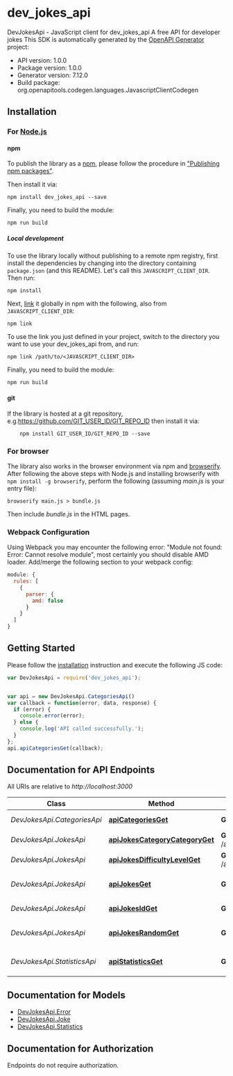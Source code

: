 # dev_jokes_api

DevJokesApi - JavaScript client for dev_jokes_api
A free API for developer jokes
This SDK is automatically generated by the [OpenAPI Generator](https://openapi-generator.tech) project:

- API version: 1.0.0
- Package version: 1.0.0
- Generator version: 7.12.0
- Build package: org.openapitools.codegen.languages.JavascriptClientCodegen

## Installation

### For [Node.js](https://nodejs.org/)

#### npm

To publish the library as a [npm](https://www.npmjs.com/), please follow the procedure in ["Publishing npm packages"](https://docs.npmjs.com/getting-started/publishing-npm-packages).

Then install it via:

```shell
npm install dev_jokes_api --save
```

Finally, you need to build the module:

```shell
npm run build
```

##### Local development

To use the library locally without publishing to a remote npm registry, first install the dependencies by changing into the directory containing `package.json` (and this README). Let's call this `JAVASCRIPT_CLIENT_DIR`. Then run:

```shell
npm install
```

Next, [link](https://docs.npmjs.com/cli/link) it globally in npm with the following, also from `JAVASCRIPT_CLIENT_DIR`:

```shell
npm link
```

To use the link you just defined in your project, switch to the directory you want to use your dev_jokes_api from, and run:

```shell
npm link /path/to/<JAVASCRIPT_CLIENT_DIR>
```

Finally, you need to build the module:

```shell
npm run build
```

#### git

If the library is hosted at a git repository, e.g.https://github.com/GIT_USER_ID/GIT_REPO_ID
then install it via:

```shell
    npm install GIT_USER_ID/GIT_REPO_ID --save
```

### For browser

The library also works in the browser environment via npm and [browserify](http://browserify.org/). After following
the above steps with Node.js and installing browserify with `npm install -g browserify`,
perform the following (assuming *main.js* is your entry file):

```shell
browserify main.js > bundle.js
```

Then include *bundle.js* in the HTML pages.

### Webpack Configuration

Using Webpack you may encounter the following error: "Module not found: Error:
Cannot resolve module", most certainly you should disable AMD loader. Add/merge
the following section to your webpack config:

```javascript
module: {
  rules: [
    {
      parser: {
        amd: false
      }
    }
  ]
}
```

## Getting Started

Please follow the [installation](#installation) instruction and execute the following JS code:

```javascript
var DevJokesApi = require('dev_jokes_api');


var api = new DevJokesApi.CategoriesApi()
var callback = function(error, data, response) {
  if (error) {
    console.error(error);
  } else {
    console.log('API called successfully.');
  }
};
api.apiCategoriesGet(callback);

```

## Documentation for API Endpoints

All URIs are relative to *http://localhost:3000*

Class | Method | HTTP request | Description
------------ | ------------- | ------------- | -------------
*DevJokesApi.CategoriesApi* | [**apiCategoriesGet**](docs/CategoriesApi.md#apiCategoriesGet) | **GET** /api/categories | Get all joke categories
*DevJokesApi.JokesApi* | [**apiJokesCategoryCategoryGet**](docs/JokesApi.md#apiJokesCategoryCategoryGet) | **GET** /api/jokes/category/{category} | Get jokes by category
*DevJokesApi.JokesApi* | [**apiJokesDifficultyLevelGet**](docs/JokesApi.md#apiJokesDifficultyLevelGet) | **GET** /api/jokes/difficulty/{level} | Get jokes by difficulty
*DevJokesApi.JokesApi* | [**apiJokesGet**](docs/JokesApi.md#apiJokesGet) | **GET** /api/jokes | Returns jokes with pagination
*DevJokesApi.JokesApi* | [**apiJokesIdGet**](docs/JokesApi.md#apiJokesIdGet) | **GET** /api/jokes/{id} | Get a joke by ID
*DevJokesApi.JokesApi* | [**apiJokesRandomGet**](docs/JokesApi.md#apiJokesRandomGet) | **GET** /api/jokes/random | Get a random joke
*DevJokesApi.StatisticsApi* | [**apiStatisticsGet**](docs/StatisticsApi.md#apiStatisticsGet) | **GET** /api/statistics | Get API usage statistics


## Documentation for Models

 - [DevJokesApi.Error](docs/Error.md)
 - [DevJokesApi.Joke](docs/Joke.md)
 - [DevJokesApi.Statistics](docs/Statistics.md)


## Documentation for Authorization

Endpoints do not require authorization.

